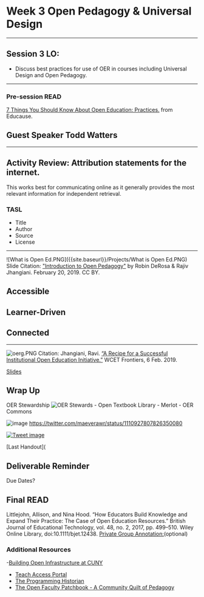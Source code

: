 # Week 3 Open Pedagogy & Universal Design
___

## Session 3 LO:
- Discuss best practices for use of OER in courses including Universal Design and Open Pedagogy.

___

### Pre-session READ 
[7 Things You Should Know About Open Education: Practices.](https://library.educause.edu/resources/2018/7/7-things-you-should-know-about-open-education-practices) from Educause.


## Guest Speaker Todd Watters
___
## Activity Review: Attribution statements for the internet.

This works best for communicating online as it generally provides the most relevant information for independent retrieval.

### TASL
- Title
- Author
- Source
- License
___

![What is Open Ed.PNG]({{site.baseurl}}/Projects/What is Open Ed.PNG)
Slide Citation: ["Introduction to Open Pedagogy"](https://speakerdeck.com/actualham/introduction-to-open-pedagogy) by Robin DeRosa & Rajiv Jhangiani. February 20, 2019. 
CC BY. 
## Accessible

## Learner-Driven	

## Connected



___
![oerg.PNG]({{site.baseurl}}/Projects/oerg.PNG)
Citation: Jhangiani, Ravi. [“A Recipe for a Successful Institutional Open Education Initiative.”](https://wcetfrontiers.org/2019/02/06/successful-institutional-open-education-initiative/) WCET Frontiers, 6 Feb. 2019.


[Slides](https://speakerdeck.com/actualham/introduction-to-open-pedagogy)



## Wrap Up
OER Stewardship
![OER Stewards](https://careframeworkorg.files.wordpress.com/2018/03/sustainableoer-graphic-01.png)
	- Open Textbook Library
    - Merlot
    - OER Commons 

![image]({{site.baseurl}}/Projects/twitimage2.PNG)
https://twitter.com/maeverawr/status/1110927807826350080

[![Tweet image]({{site.baseurl}}/Projects/twitimage2.PNG)](https://twitter.com/maeverawr/status/1110927807826350080)

[Last Handout](

## Deliverable Reminder
Due Dates?

## Final READ
Littlejohn, Allison, and Nina Hood. “How Educators Build Knowledge and Expand Their Practice: The Case of Open Education Resources.” British Journal of Educational Technology, vol. 48, no. 2, 2017, pp. 499–510. Wiley Online Library, doi:10.1111/bjet.12438. 
[Private Group Annotation:](https://hypothes.is/groups/ewjkgE3B/oer-few-2019)(optional)


### Additional Resources
-[Building Open Infrastructure at CUNY](https://cuny.manifoldapp.org/read/untitled-84d43a1f-0a80-4404-ad34-448a687f9d49/section/ddfef264-cc13-4636-9773-8565b5742a59)
- [Teach Access Portal](https://teachaccess.github.io/tutorial/#/0)
- [The Programming Historian](https://programminghistorian.org/)
- [The Open Faculty Patchbook - A Community Quilt of Pedagogy](https://facultypatchbook.pressbooks.com/)

